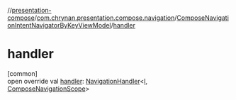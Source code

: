 //[presentation-compose](../../../index.md)/[com.chrynan.presentation.compose.navigation](../index.md)/[ComposeNavigationIntentNavigatorByKeyViewModel](index.md)/[handler](handler.md)

# handler

[common]\
open override val [handler](handler.md): [NavigationHandler](../../../../presentation-core/presentation-core/com.chrynan.presentation/-navigation-handler/index.md)&lt;[I](index.md), [ComposeNavigationScope](../-compose-navigation-scope/index.md)&gt;
